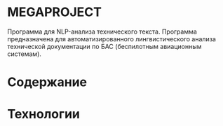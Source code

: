 # MEGAPROJECT
Программа для NLP-анализа технического текста.
Программа предназначена для автоматизированного лингвистического анализа технической документации по БАС (беспилотным авиационным системам).
# Содержание


# Технологии
